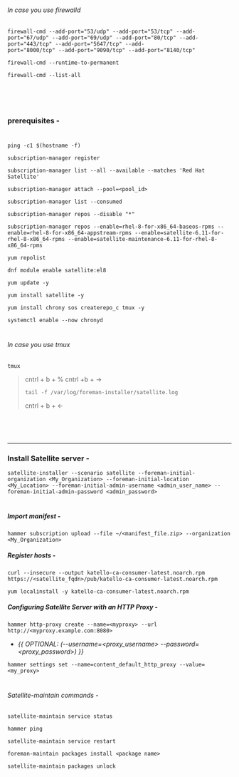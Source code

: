 #
###### *In case you use firewalld*
```
firewall-cmd --add-port="53/udp" --add-port="53/tcp" --add-port="67/udp" --add-port="69/udp" --add-port="80/tcp" --add-port="443/tcp" --add-port="5647/tcp" --add-
port="8000/tcp" --add-port="9090/tcp" --add-port="8140/tcp"
```
```
firewall-cmd --runtime-to-permanent
```
```
firewall-cmd --list-all
```

&nbsp;

&nbsp;


### prerequisites - 
#
```
ping -c1 $(hostname -f)
```
```
subscription-manager register
```
```
subscription-manager list --all --available --matches 'Red Hat Satellite'
```
```
subscription-manager attach --pool=<pool_id>
```
```
subscription-manager list --consumed
```
```
subscription-manager repos --disable "*"
```
```
subscription-manager repos --enable=rhel-8-for-x86_64-baseos-rpms --enable=rhel-8-for-x86_64-appstream-rpms --enable=satellite-6.11-for-rhel-8-x86_64-rpms --enable=satellite-maintenance-6.11-for-rhel-8-x86_64-rpms
```
```
yum repolist
```
```
dnf module enable satellite:el8
```
```
yum update -y
```
```
yum install satellite -y 
```
```
yum install chrony sos createrepo_c tmux -y
```
```
systemctl enable --now chronyd
```
#
###### *In case you use tmux*
```
tmux
```
> cntrl + b + %
> cntrl +b + ->
> ```
> tail -f /var/log/foreman-installer/satellite.log
> ```
> cntrl + b + <-

&nbsp;

&nbsp;

---
### Install Satellite server -
```
satellite-installer --scenario satellite --foreman-initial-organization <My_Organization> --foreman-initial-location <My_Location> --foreman-initial-admin-username <admin_user_name> --foreman-initial-admin-password <admin_password>
```
#
##### Import manifest -
```
hammer subscription upload --file ~/<manifest_file.zip> --organization <My_Organization>
```
##### Register hosts -
```
curl --insecure --output katello-ca-consumer-latest.noarch.rpm https://<satellite_fqdn>/pub/katello-ca-consumer-latest.noarch.rpm
```
```
yum localinstall -y katello-ca-consumer-latest.noarch.rpm
```
##### Configuring Satellite Server with an HTTP Proxy -
```
hammer http-proxy create --name=<myproxy> --url http://<myproxy.example.com:8080>
```
* *{{ OPTIONAL: (--username=<proxy_username> --password=<proxy_password>) }}*
```
hammer settings set --name=content_default_http_proxy --value=<my_proxy>
```
#
###### Satellite-maintain commands - 
```
satellite-maintain service status
```
```
hammer ping
```
```
satellite-maintain service restart
```
```
foreman-maintain packages install <package name>
```
```
satellite-maintain packages unlock
```


